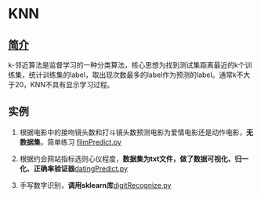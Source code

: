 # KNN

## [简介](http://cuijiahua.com/blog/2017/11/ml_1_knn.html)

k-邻近算法是监督学习的一种分类算法，核心思想为找到测试集距离最近的k个训练集，统计训练集的label，取出现次数最多的label作为预测的label。通常k不大于20，KNN不具有显示学习过程。

## 实例

1. 根据电影中的接吻镜头数和打斗镜头数预测电影为爱情电影还是动作电影，**无数据集**，简单练习
   [filmPredict.py](filmPredict.py)

2. 根据约会网站指标选则心仪程度，**数据集为txt文件，做了数据可视化、归一化、正确率验证器**[datingPredict.py](datingPredict.py)

3. 手写数字识别，**调用sklearn库**[digitRecognize.py](digitRecognize.py)